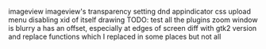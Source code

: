 imageview
imageview's transparency setting
dnd
appindicator
css
upload menu disabling
xid of itself
drawing
TODO: test all the plugins
zoom window is blurry a has an offset, especially at edges of screen
diff with gtk2 version and replace functions which I replaced in some places but not all
